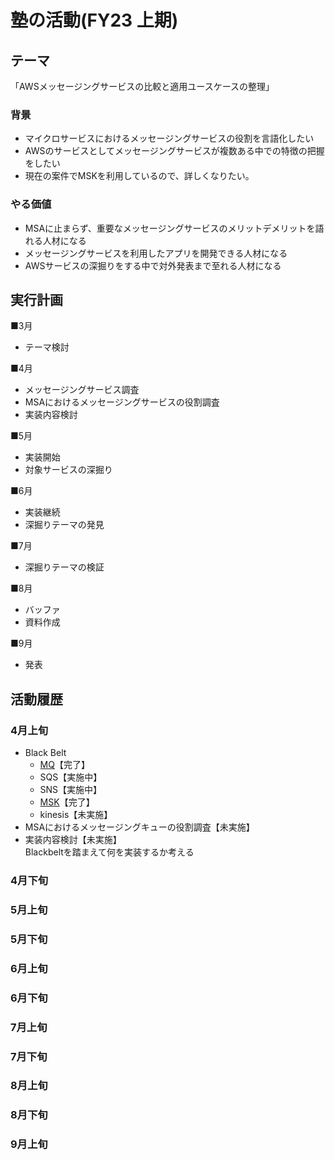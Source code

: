 # 塾の活動(FY23 上期)

## テーマ
「AWSメッセージングサービスの比較と適用ユースケースの整理」
### 背景  
- マイクロサービスにおけるメッセージングサービスの役割を言語化したい
- AWSのサービスとしてメッセージングサービスが複数ある中での特徴の把握をしたい
- 現在の案件でMSKを利用しているので、詳しくなりたい。  
### やる価値  
- MSAに止まらず、重要なメッセージングサービスのメリットデメリットを語れる人材になる
- メッセージングサービスを利用したアプリを開発できる人材になる
- AWSサービスの深掘りをする中で対外発表まで至れる人材になる




## 実行計画
■3月  
- テーマ検討

■4月  
- メッセージングサービス調査
- MSAにおけるメッセージングサービスの役割調査
- 実装内容検討

■5月  
- 実装開始
- 対象サービスの深掘り

■6月  
- 実装継続
- 深掘りテーマの発見

■7月  
- 深掘りテーマの検証

■8月  
- バッファ
- 資料作成

■9月  
- 発表






## 活動履歴
### 4月上旬
- Black Belt
    - [MQ](file:///Users/misakifujishiro/PycharmProjects/mysphinx/mylogs/docs/AWS/MQ.html)【完了】
    - SQS【実施中】
    - SNS【実施中】
    - [MSK](file:///Users/misakifujishiro/PycharmProjects/mysphinx/mylogs/docs/AWS/MSK.html)【完了】
    - kinesis【未実施】
- MSAにおけるメッセージングキューの役割調査【未実施】
- 実装内容検討【未実施】  
    Blackbeltを踏まえて何を実装するか考える
### 4月下旬
### 5月上旬
### 5月下旬
### 6月上旬
### 6月下旬
### 7月上旬
### 7月下旬
### 8月上旬
### 8月下旬
### 9月上旬